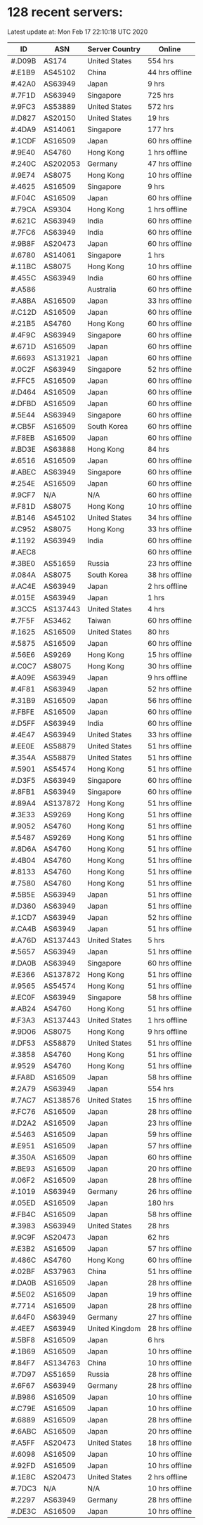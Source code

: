 # 128 recent servers:

Latest update at: Mon Feb 17 22:10:18 UTC 2020

| ID | ASN | Server Country | Online |
| -- | --- | -------------- | ------ |
| #.D09B | AS174 | United States | 554 hrs |
| #.E1B9 | AS45102 | China | 44 hrs offline |
| #.42A0 | AS63949 | Japan | 9 hrs |
| #.7F1D | AS63949 | Singapore | 725 hrs |
| #.9FC3 | AS53889 | United States | 572 hrs |
| #.D827 | AS20150 | United States | 19 hrs |
| #.4DA9 | AS14061 | Singapore | 177 hrs |
| #.1CDF | AS16509 | Japan | 60 hrs offline |
| #.9E40 | AS4760 | Hong Kong | 1 hrs offline |
| #.240C | AS202053 | Germany | 47 hrs offline |
| #.9E74 | AS8075 | Hong Kong | 10 hrs offline |
| #.4625 | AS16509 | Singapore | 9 hrs |
| #.F04C | AS16509 | Japan | 60 hrs offline |
| #.79CA | AS9304 | Hong Kong | 1 hrs offline |
| #.621C | AS63949 | India | 60 hrs offline |
| #.7FC6 | AS63949 | India | 60 hrs offline |
| #.9B8F | AS20473 | Japan | 60 hrs offline |
| #.6780 | AS14061 | Singapore | 1 hrs |
| #.11BC | AS8075 | Hong Kong | 10 hrs offline |
| #.455C | AS63949 | India | 60 hrs offline |
| #.A586 |  | Australia | 60 hrs offline |
| #.A8BA | AS16509 | Japan | 33 hrs offline |
| #.C12D | AS16509 | Japan | 60 hrs offline |
| #.21B5 | AS4760 | Hong Kong | 60 hrs offline |
| #.4F9C | AS63949 | Singapore | 60 hrs offline |
| #.671D | AS16509 | Japan | 60 hrs offline |
| #.6693 | AS131921 | Japan | 60 hrs offline |
| #.0C2F | AS63949 | Singapore | 52 hrs offline |
| #.FFC5 | AS16509 | Japan | 60 hrs offline |
| #.D464 | AS16509 | Japan | 60 hrs offline |
| #.DFBD | AS16509 | Japan | 60 hrs offline |
| #.5E44 | AS63949 | Singapore | 60 hrs offline |
| #.CB5F | AS16509 | South Korea | 60 hrs offline |
| #.F8EB | AS16509 | Japan | 60 hrs offline |
| #.BD3E | AS63888 | Hong Kong | 84 hrs |
| #.6516 | AS16509 | Japan | 60 hrs offline |
| #.ABEC | AS63949 | Singapore | 60 hrs offline |
| #.254E | AS16509 | Japan | 60 hrs offline |
| #.9CF7 | N/A | N/A | 60 hrs offline |
| #.F81D | AS8075 | Hong Kong | 10 hrs offline |
| #.B146 | AS45102 | United States | 34 hrs offline |
| #.C952 | AS8075 | Hong Kong | 33 hrs offline |
| #.1192 | AS63949 | India | 60 hrs offline |
| #.AEC8 |  |  | 60 hrs offline |
| #.3BE0 | AS51659 | Russia | 23 hrs offline |
| #.084A | AS8075 | South Korea | 38 hrs offline |
| #.AC4E | AS63949 | Japan | 2 hrs offline |
| #.015E | AS63949 | Japan | 1 hrs |
| #.3CC5 | AS137443 | United States | 4 hrs |
| #.7F5F | AS3462 | Taiwan | 60 hrs offline |
| #.1625 | AS16509 | United States | 80 hrs |
| #.5875 | AS16509 | Japan | 60 hrs offline |
| #.56E6 | AS9269 | Hong Kong | 15 hrs offline |
| #.C0C7 | AS8075 | Hong Kong | 30 hrs offline |
| #.A09E | AS63949 | Japan | 9 hrs offline |
| #.4F81 | AS63949 | Japan | 52 hrs offline |
| #.31B9 | AS16509 | Japan | 56 hrs offline |
| #.FBFE | AS16509 | Japan | 60 hrs offline |
| #.D5FF | AS63949 | India | 60 hrs offline |
| #.4E47 | AS63949 | United States | 33 hrs offline |
| #.EE0E | AS58879 | United States | 51 hrs offline |
| #.354A | AS58879 | United States | 51 hrs offline |
| #.5901 | AS54574 | Hong Kong | 51 hrs offline |
| #.D3F5 | AS63949 | Singapore | 60 hrs offline |
| #.8FB1 | AS63949 | Singapore | 60 hrs offline |
| #.89A4 | AS137872 | Hong Kong | 51 hrs offline |
| #.3E33 | AS9269 | Hong Kong | 51 hrs offline |
| #.9052 | AS4760 | Hong Kong | 51 hrs offline |
| #.5487 | AS9269 | Hong Kong | 51 hrs offline |
| #.8D6A | AS4760 | Hong Kong | 51 hrs offline |
| #.4B04 | AS4760 | Hong Kong | 51 hrs offline |
| #.8133 | AS4760 | Hong Kong | 51 hrs offline |
| #.7580 | AS4760 | Hong Kong | 51 hrs offline |
| #.5B5E | AS63949 | Japan | 51 hrs offline |
| #.D360 | AS63949 | Japan | 51 hrs offline |
| #.1CD7 | AS63949 | Japan | 52 hrs offline |
| #.CA4B | AS63949 | Japan | 51 hrs offline |
| #.A76D | AS137443 | United States | 5 hrs |
| #.5657 | AS63949 | Japan | 51 hrs offline |
| #.DA0B | AS63949 | Singapore | 60 hrs offline |
| #.E366 | AS137872 | Hong Kong | 51 hrs offline |
| #.9565 | AS54574 | Hong Kong | 51 hrs offline |
| #.EC0F | AS63949 | Singapore | 58 hrs offline |
| #.AB24 | AS4760 | Hong Kong | 51 hrs offline |
| #.F3A3 | AS137443 | United States | 1 hrs offline |
| #.9D06 | AS8075 | Hong Kong | 9 hrs offline |
| #.DF53 | AS58879 | United States | 51 hrs offline |
| #.3858 | AS4760 | Hong Kong | 51 hrs offline |
| #.9529 | AS4760 | Hong Kong | 51 hrs offline |
| #.FA8D | AS16509 | Japan | 58 hrs offline |
| #.2A79 | AS63949 | Japan | 554 hrs |
| #.7AC7 | AS138576 | United States | 15 hrs offline |
| #.FC76 | AS16509 | Japan | 28 hrs offline |
| #.D2A2 | AS16509 | Japan | 23 hrs offline |
| #.5463 | AS16509 | Japan | 59 hrs offline |
| #.E951 | AS16509 | Japan | 57 hrs offline |
| #.350A | AS16509 | Japan | 60 hrs offline |
| #.BE93 | AS16509 | Japan | 20 hrs offline |
| #.06F2 | AS16509 | Japan | 28 hrs offline |
| #.1019 | AS63949 | Germany | 26 hrs offline |
| #.05ED | AS16509 | Japan | 180 hrs |
| #.FB4C | AS16509 | Japan | 58 hrs offline |
| #.3983 | AS63949 | United States | 28 hrs |
| #.9C9F | AS20473 | Japan | 62 hrs |
| #.E3B2 | AS16509 | Japan | 57 hrs offline |
| #.486C | AS4760 | Hong Kong | 60 hrs offline |
| #.02BF | AS37963 | China | 51 hrs offline |
| #.DA0B | AS16509 | Japan | 28 hrs offline |
| #.5E02 | AS16509 | Japan | 19 hrs offline |
| #.7714 | AS16509 | Japan | 28 hrs offline |
| #.64F0 | AS63949 | Germany | 27 hrs offline |
| #.4EE7 | AS63949 | United Kingdom | 28 hrs offline |
| #.5BF8 | AS16509 | Japan | 6 hrs |
| #.1B69 | AS16509 | Japan | 10 hrs offline |
| #.84F7 | AS134763 | China | 10 hrs offline |
| #.7D97 | AS51659 | Russia | 28 hrs offline |
| #.6F67 | AS63949 | Germany | 28 hrs offline |
| #.B986 | AS16509 | Japan | 10 hrs offline |
| #.C79E | AS16509 | Japan | 10 hrs offline |
| #.6889 | AS16509 | Japan | 28 hrs offline |
| #.6ABC | AS16509 | Japan | 20 hrs offline |
| #.A5FF | AS20473 | United States | 18 hrs offline |
| #.6098 | AS16509 | Japan | 10 hrs offline |
| #.92FD | AS16509 | Japan | 10 hrs offline |
| #.1E8C | AS20473 | United States | 2 hrs offline |
| #.7DC3 | N/A | N/A | 10 hrs offline |
| #.2297 | AS63949 | Germany | 28 hrs offline |
| #.DE3C | AS16509 | Japan | 10 hrs offline |

